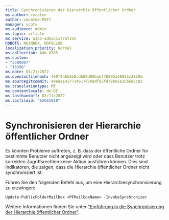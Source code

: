```yaml
---
title: Synchronisieren der Hierarchie öffentlicher Ordner
ms.author: cmcatee
author: cmcatee-MSFT
manager: scotv
ms.audience: Admin
ms.topic: article
ms.service: o365-administration
ROBOTS: NOINDEX, NOFOLLOW
localization_priority: Normal
ms.collection: Adm_O365
ms.custom:
- "3500007"
- "16396"
ms.date: 01/21/2022
ms.openlocfilehash: 469f4a655b8cdb89d09babf76895a48952c2820d
ms.sourcegitcommit: 49eaa1417714617d768df85fd79b65e35b6e5c83
ms.translationtype: MT
ms.contentlocale: de-DE
ms.lasthandoff: 02/11/2022
ms.locfileid: "62661918"
---
```

# <a name="sync-public-folder-hierarchy"></a>Synchronisieren der Hierarchie öffentlicher Ordner

Es könnten Probleme auftreten, z. B. dass der öffentliche Ordner für bestimmte Benutzer nicht angezeigt wird oder dass Benutzer trotz korrekten Zugriffsrechten keine Aktion ausführen können. Dies sind Indikatoren, die zeigen, dass die Hierarchie öffentlicher Ordner nicht synchronisiert ist.

Führen Sie den folgenden Befehl aus, um eine Hierarchiesynchronisierung zu erzwingen:

`Update-PublicFolderMailbox <PFMailboxName> -InvokeSynchronizer`

Weitere Informationen finden Sie unter ["Einführung in die Synchronisierung der Hierarchie öffentlicher Ordner"](https://aka.ms/PFHierarchy).
